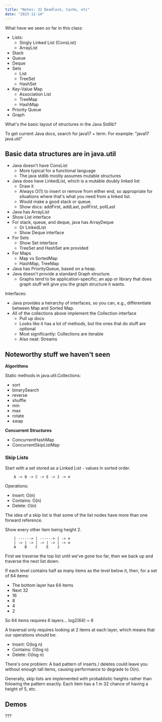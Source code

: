 ```yaml
---
title: "Notes: 32 Deadlock, Cache, etc"
date: "2023-11-14"
---
```



What have we seen so far in this class:

 - Lists:
   - Singly Linked List (ConsList)
   - ArrayList
 - Stack
 - Queue
 - Deque
 - Sets
   - List
   - TreeSet
   - HashSet
 - Key-Value Map
   - Association List
   - TreeMap
   - HashMap
 - Priority Queue 
 - Graph

What's the basic layout of structures in the Java Stdlib?

To get current Java docs, search for java17 + term. For example:
"java17 java.util"


## Basic data structures are in java.util

 - Java doesn't have ConsList
   - More typical for a functional language
   - The java stdlib mostly assumes mutable structures
 - Java does have LinkedList, which is a mutable doubly linked list
   - Draw it
   - Always O(1) to insert or remove from either end, so appropriate
     for situations where that's what you need from a linked list.
   - Would make a good stack or queue.
   - Show docs: addFirst, addLast, pollFirst, pollLast
 - Java has ArrayList
 - Show List interface
 - For stack, queue, and deque, java has ArrayDeque
   - Or LinkedList
   - Show Deque interface
 - For Sets
   - Show Set interface
   - TreeSet and HashSet are provided
 - For Maps
   - Map vs SortedMap
   - HashMap, TreeMap
 - Java has PriorityQueue, based on a heap.
 - Java doesn't provide a standard Graph structure.
   - Graphs tend to be application-specific; an app or library that
     does graph stuff will give you the graph structure it wants.

Interfaces:

 - Java provides a heirarchy of interfaces, so you can, e.g.,
   differentiate between Map and Sorted Map.
 - All of the collections above implement the Collection interface
   - Pull up docs
   - Looks like it has a lot of methods, but the ones that do stuff are
     optional
   - Most significantly: Collections are iterable
   - Also neat: Streams


## Noteworthy stuff we haven't seen

**Algorithms**

Static methods in java.util.Collections:

 - sort
 - binarySearch
 - reverse
 - shuffle
 - min
 - max
 - rotate
 - swap

**Concurrent Structures**

 - ConcurrentHashMap
 - ConcurrentSkipListMap

### Skip Lists

Start with a set stored as a Linked List - values in sorted order.

```
    A -> B -> C -> E -> J -> ∅
```

Operations:

 - Insert: O(n)
 - Contains: O(n)
 - Delete: O(n)

The idea of a skip list is that some of the list nodes have more than
one forward reference.

Show every other item being height 2.

``` 
    | ------> | ------> | -> ∅
    | -> | -> | -> | -> | -> ∅
    A    B    C    E    J
```

First we traverse the top list until we've gone too far, then we back
up and traverse the next list down.

If each level contains half as many items as the level below it, then, for
a set of 64 items:

 - The bottom layer has 64 items
 - Next 32
 - 16
 - 8
 - 4
 - 2

So 64 items requires 6 layers... log2(64) = 6

A traversal only requires looking at 2 items at each layer, which means that
our operations should be:

 - Insert: O(log n)
 - Contains: O(log n)
 - Delete: O(log n)

There's one problem: A bad pattern of inserts / deletes could leave
you without enough tall items, causing performance to degrade to O(n).

Generally, skip lists are implemented with probablistic heights rather
than folowing the pattern exactly. Each item has a 1 in 32 chance of
having a height of 5, etc. 


## Demos

???

